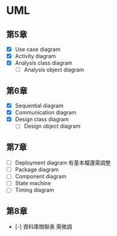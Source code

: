 # UML

## 第5章
- [x] Use case diagram
- [x] Activity diagram
- [x] Analysis class diagram
  - [ ] Analysis object diagram

## 第6章
- [x] Sequential diagram
- [x] Communication diagram
- [x] Design class diagram
  - [ ] Design object diagram

## 第7章
- [ ] Deployment diagram 有基本檔還需調整
- [ ] Package diagram
- [ ] Component diagram
- [ ] State machine
- [ ] Timing diagram

## 第8章
- [-] 資料庫關聯表 需微調
